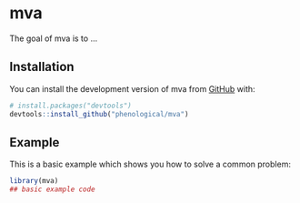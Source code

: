 
# mva

<!-- badges: start -->
<!-- badges: end -->

The goal of mva is to ...

## Installation

You can install the development version of mva from [GitHub](https://github.com/) with:

``` r
# install.packages("devtools")
devtools::install_github("phenological/mva")
```

## Example

This is a basic example which shows you how to solve a common problem:

``` r
library(mva)
## basic example code
```

